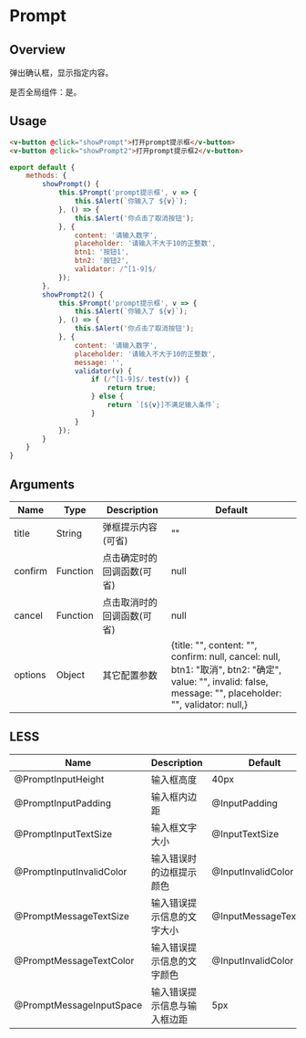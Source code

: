 # Prompt

## Overview

弹出确认框，显示指定内容。

是否全局组件：是。

## Usage

```html
<v-button @click="showPrompt">打开prompt提示框</v-button>
<v-button @click="showPrompt2">打开prompt提示框2</v-button>
```

```javascript
export default {
    methods: {
        showPrompt() {
            this.$Prompt('prompt提示框', v => {
                this.$Alert(`你输入了 ${v}`);
            }, () => {
                this.$Alert('你点击了取消按钮');
            }, {
                content: '请输入数字',
                placeholder: '请输入不大于10的正整数',
                btn1: '按钮1',
                btn2: '按钮2',
                validator: /^[1-9]$/
            });
        },
        showPrompt2() {
            this.$Prompt('prompt提示框', v => {
                this.$Alert(`你输入了 ${v}`);
            }, () => {
                this.$Alert('你点击了取消按钮');
            }, {
                content: '请输入数字',
                placeholder: '请输入不大于10的正整数',
                message: '',
                validator(v) {
                    if (/^[1-9]$/.test(v)) {
                        return true;
                    } else {
                        return `[${v}]不满足输入条件`;
                    }
                }
            });
        }
    }
}
```

## Arguments

| Name | Type | Description | Default |
| ----- | ----- | ----- | ----- |
| title | String | 弹框提示内容(可省) | "" |
| confirm | Function | 点击确定时的回调函数(可省) | null |
| cancel | Function | 点击取消时的回调函数(可省) | null |
| options | Object | 其它配置参数 | {title: "", content: "", confirm: null, cancel: null, btn1: "取消", btn2: "确定", value: "", invalid: false, message: "", placeholder: "", validator: null,} |

## LESS

| Name | Description | Default |
| ----- | ----- | ----- |
| @PromptInputHeight | 输入框高度 | 40px |
| @PromptInputPadding | 输入框内边距 | @InputPadding |
| @PromptInputTextSize | 输入框文字大小 | @InputTextSize |
| @PromptInputInvalidColor | 输入错误时的边框提示颜色 | @InputInvalidColor |
| @PromptMessageTextSize | 输入错误提示信息的文字大小 | @InputMessageTextSize |
| @PromptMessageTextColor | 输入错误提示信息的文字颜色 | @InputInvalidColor |
| @PromptMessageInputSpace | 输入错误提示信息与输入框边距 | 5px |